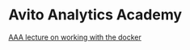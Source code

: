 # Avito Analytics Academy
[AAA lecture on working with the docker](https://avito-analytics-academy.ru/)
